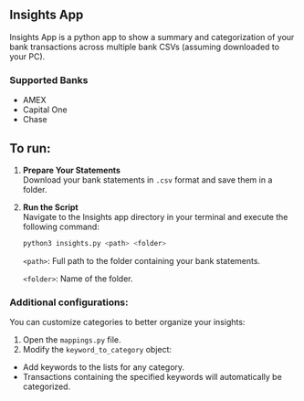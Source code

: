 ## Insights App
Insights App is a python app to show a summary and categorization of your bank transactions across multiple bank CSVs (assuming downloaded to your PC). 

### Supported Banks
- AMEX
- Capital One
- Chase

## To run:
1. **Prepare Your Statements**  
   Download your bank statements in `.csv` format and save them in a folder.

2. **Run the Script**  
   Navigate to the Insights app directory in your terminal and execute the following command:

   ```bash
   python3 insights.py <path> <folder> 
   ```
   
   `<path>`: Full path to the folder containing your bank statements.
    
   `<folder>`: Name of the folder.

### Additional configurations:
You can customize categories to better organize your insights:

1. Open the `mappings.py` file.
2. Modify the `keyword_to_category` object:
* Add keywords to the lists for any category.
* Transactions containing the specified keywords will automatically be categorized.